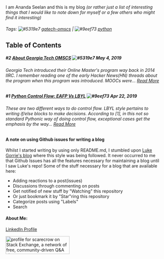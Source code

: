 I am Ananda Seelan and this is my blog *(or rather just a list of interesting things that I would like to note down for myself or a few others who might find it interesting)*


###### Tags:    ![#5319e7](https://placehold.it/15/5319e7/000000?text=+) [gatech-omscs](https://github.com/scarecrow1123/blog/issues?q=is%3Aissue+is%3Aopen+label%3Agatech-omscs)  |  ![#9eef73](https://placehold.it/15/9eef73/000000?text=+) [python](https://github.com/scarecrow1123/blog/issues?q=is%3Aissue+is%3Aopen+label%3Apython)


## Table of Contents

##### #2 [About Georgia Tech OMSCS](https://github.com/scarecrow1123/blog/issues/2) ![#5319e7](https://placehold.it/15/5319e7/000000?text=+) *May 4, 2019*

###### <i> Georgia Tech introduced their Online Master's program way back in 2014 IIRC.  I remember reading one of the early Hacker News(HN) threads about the program when this program was introduced. MOOCs were...</i>  [Read More](https://github.com/scarecrow1123/blog/issues/2)


##### #1 [Python Control Flow: EAFP Vs LBYL](https://github.com/scarecrow1123/blog/issues/1) ![#9eef73](https://placehold.it/15/9eef73/000000?text=+) *Apr 22, 2019*

###### <i> These are two different ways to do control flow. LBYL style pertains to writing if/else blocks to make decisions. According to [1], in this not so standard Pythonic way of doing control flow, exceptional cases get the emphasis by the way... </i> [Read More](https://github.com/scarecrow1123/blog/issues/1)

#### A note on using Github issues for writing a blog
Whilst I started writing by using only README.md, I stumbled upon [Luke Gorrie's blog](https://github.com/lukego/blog) where this style was being followed. It never occurred to me that Github Issues has all the features necessary for maintaining a blog until I saw Luke's repo! Some of the stuff necessary for a blog that are available here:

* Adding reactions to a post(issues)
* Discussions through commenting on posts
* Get notified of new stuff by "Watching" this repository
* Or just bookmark it by "Star"ring this repository
* Categorize posts using "Labels"
* Search

#### About Me:

[LinkedIn Profile](https://www.linkedin.com/in/sri-ananda-seelan-lakshmi-narasimhan-86330776/)
  
<a href="https://stackexchange.com/users/2076912"><img src="https://stackexchange.com/users/flair/2076912.png" width="208" height="58" alt="profile for scarecrow on Stack Exchange, a network of free, community-driven Q&amp;A sites" title="profile for scarecrow on Stack Exchange, a network of free, community-driven Q&amp;A sites"></a>
